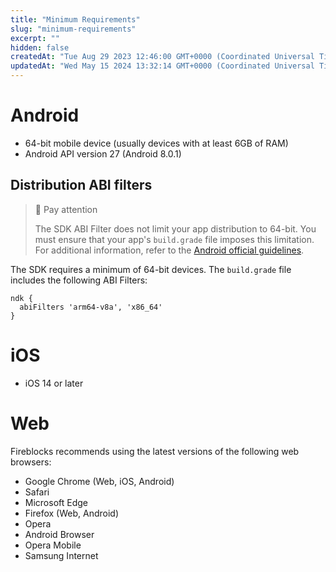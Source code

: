 ```yaml
---
title: "Minimum Requirements"
slug: "minimum-requirements"
excerpt: ""
hidden: false
createdAt: "Tue Aug 29 2023 12:46:00 GMT+0000 (Coordinated Universal Time)"
updatedAt: "Wed May 15 2024 13:32:14 GMT+0000 (Coordinated Universal Time)"
---
```

# Android

- 64-bit mobile device (usually devices with at least 6GB of RAM)
- Android API version 27 (Android 8.0.1)

## Distribution ABI filters

> 🚧 Pay attention
> 
> The SDK ABI Filter does not limit your app distribution to 64-bit. You must ensure that your app's `build.grade` file imposes this limitation. For additional information, refer to the [Android official guidelines](https://developer.android.com/ndk/guides/abis).

The SDK requires a minimum of 64-bit devices. The `build.grade` file includes the following ABI Filters:

```
ndk {
  abiFilters 'arm64-v8a', 'x86_64'
}
```

# iOS

- iOS 14 or later

# Web

Fireblocks recommends using the latest versions of the following web browsers:

- Google Chrome (Web, iOS, Android)
- Safari
- Microsoft Edge
- Firefox (Web, Android)
- Opera
- Android Browser
- Opera Mobile
- Samsung Internet
